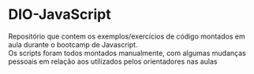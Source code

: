 # DIO-JavaScript

Repositório que contem os exemplos/exercícios de código montados em aula durante o bootcamp de Javascript.<br>
Os scripts foram todos montados manualmente, com algumas mudanças pessoais em relação aos utilizados pelos orientadores nas aulas<br>
